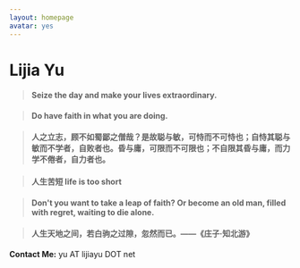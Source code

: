 ```yaml
---
layout: homepage
avatar: yes
---
```



# Lijia Yu


> #### Seize the day and make your lives extraordinary.

> #### Do have faith in what you are doing.

> #### 人之立志，顾不如蜀鄙之僧哉？是故聪与敏，可恃而不可恃也；自恃其聪与敏而不学者，自败者也。昏与庸，可限而不可限也；不自限其昏与庸，而力学不倦者，自力者也。

> #### 人生苦短 life is too short

> #### Don't you want to take a leap of faith? Or become an old man, filled with regret, waiting to die alone.

> #### 人生天地之间，若白驹之过隙，忽然而已。——《庄子·知北游》

**Contact Me:** yu AT lijiayu DOT net
